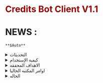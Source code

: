 <h1 style="color: Darkred;">Credits Bot Client V1.1</h1>

# NEWS :
```
**$Auto**
```
<details>

<summary>التحديثات</summary>

### 1.0

-1 **Minor Fixes**

-2**Adding New Library Converter**

-3 **Update The Bot Client To v1.0**

-4 **Adding More HighLighting**

-5 **Countdown Speed is ON!**

-6 **JSON DECODE EDITING FORMAT**

</details>

<details>

<summary>كيفية الإستخدام</summary>

### إستخدم الأمر التالي

```python
$collect
```
### يمكن التجميع بكل 5 دقائق
## حاليا يتم العمل في التحديث الجديد على التجميع بطريقه اقوى ووقت اقل واسرع ما يمكن!



</details>


<details>

<summary>الاهداف المحققه</summary>

- [x] اطلاق البوت
- [ ] صنع AutoFarm
- [ ] صنع حمايه قويه
</details>


<details>

<summary>اوامر المكتبه الحاليا</summary>

| الامر  | طريقة عمل الامر | 
| ------------- | ------------- |
| $collect  | تجميع 70 كريدتس كل 5 دقائق  | تم الاطلاق
| $Auto  | التجميع التلقائي  | لم يتم الاطلاق بعد 

# لم يتم اطلاق التجميع التلقائي بعد ، نعمل عليه في التحديث الجديد
</details>

<details>

<summary>الحاله</summary>


![image](https://user-images.githubusercontent.com/128231402/227746998-9618ba88-7b21-4fa6-9360-605bc10db176.png)
# مغلق إلى اشعارٍ آخر
</details>
